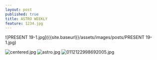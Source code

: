 ```yaml
---
layout: post
published: true
title: ASTRO WEEKLY
feature: 1234.jpg
---
```

![PRESENT 19-1.jpg]({{site.baseurl}}/assets/images/posts/PRESENT 19-1.jpg)

![centered.jpg]({{site.baseurl}}/assets/images/posts/centered.jpg)
![astro.jpg]({{site.baseurl}}/assets/images/posts/astro.jpg)
![0112122998692005.jpg]({{site.baseurl}}/assets/images/posts/0112122998692005.jpg)
